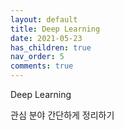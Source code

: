 ```yaml
---
layout: default
title: Deep Learning
date: 2021-05-23
has_children: true
nav_order: 5
comments: true
---
```




Deep Learning 

관심 분야 간단하게 정리하기